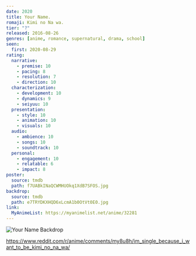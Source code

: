 ```yaml
---
date: 2020
title: Your Name.
romaji: Kimi no Na wa.
tier: "?"
released: 2016-08-26
genres: [anime, romance, supernatural, drama, school]
seen:
  first: 2020-08-29
rating:
  narrative:
    - premise: 10
    - pacing: 8
    - resolution: 7
    - direction: 10
  characterization:
    - development: 10
    - dynamics: 9
    - seiyuu: 10
  presentation:
    - style: 10
    - animation: 10
    - visuals: 10
  audio:
    - ambience: 10
    - songs: 10
    - soundtrack: 10
  personal:
    - engagement: 10
    - relatable: 6
    - impact: 8
poster:
  source: tmdb
  path: f7UABkINaQCWMHUOkq1XdB7SFOS.jpg
backdrop:
  source: tmdb
  path: e7TRYDKXHQD6xLcmA1b0OtVt0E0.jpg
link:
  MyAnimeList: https://myanimelist.net/anime/32281
---
```


![Your Name Backdrop](https://image.tmdb.org/t/p/w1280/3VIRYQTEC6pZSv3kUE5yPGVVg0i.jpg)

<https://www.reddit.com/r/anime/comments/my8u8h/im_single_because_i_want_to_be_kimi_no_na_wa/>
